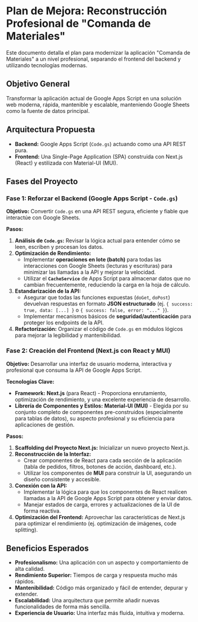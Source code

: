 # Plan de Mejora: Reconstrucción Profesional de "Comanda de Materiales"

Este documento detalla el plan para modernizar la aplicación "Comanda de Materiales" a un nivel profesional, separando el frontend del backend y utilizando tecnologías modernas.

## Objetivo General

Transformar la aplicación actual de Google Apps Script en una solución web moderna, rápida, mantenible y escalable, manteniendo Google Sheets como la fuente de datos principal.

## Arquitectura Propuesta

*   **Backend:** Google Apps Script (`Code.gs`) actuando como una API REST pura.
*   **Frontend:** Una Single-Page Application (SPA) construida con Next.js (React) y estilizada con Material-UI (MUI).

## Fases del Proyecto

### Fase 1: Reforzar el Backend (Google Apps Script - `Code.gs`)

**Objetivo:** Convertir `Code.gs` en una API REST segura, eficiente y fiable que interactúe con Google Sheets.

**Pasos:**
1.  **Análisis de `Code.gs`:** Revisar la lógica actual para entender cómo se leen, escriben y procesan los datos.
2.  **Optimización de Rendimiento:**
    *   Implementar **operaciones en lote (batch)** para todas las interacciones con Google Sheets (lecturas y escrituras) para minimizar las llamadas a la API y mejorar la velocidad.
    *   Utilizar el **`CacheService`** de Apps Script para almacenar datos que no cambian frecuentemente, reduciendo la carga en la hoja de cálculo.
3.  **Estandarización de la API:**
    *   Asegurar que todas las funciones expuestas (`doGet`, `doPost`) devuelvan respuestas en formato **JSON estructurado** (ej. `{ success: true, data: [...] }` o `{ success: false, error: "..." }`).
    *   Implementar mecanismos básicos de **seguridad/autenticación** para proteger los endpoints de la API.
4.  **Refactorización:** Organizar el código de `Code.gs` en módulos lógicos para mejorar la legibilidad y mantenibilidad.

### Fase 2: Creación del Frontend (Next.js con React y MUI)

**Objetivo:** Desarrollar una interfaz de usuario moderna, interactiva y profesional que consuma la API de Google Apps Script.

**Tecnologías Clave:**
*   **Framework:** **Next.js** (para React) - Proporciona enrutamiento, optimización de rendimiento, y una excelente experiencia de desarrollo.
*   **Librería de Componentes y Estilos:** **Material-UI (MUI)** - Elegida por su conjunto completo de componentes pre-construidos (especialmente para tablas de datos), su aspecto profesional y su eficiencia para aplicaciones de gestión.

**Pasos:**
1.  **Scaffolding del Proyecto Next.js:** Inicializar un nuevo proyecto Next.js.
2.  **Reconstrucción de la Interfaz:**
    *   Crear componentes de React para cada sección de la aplicación (tabla de pedidos, filtros, botones de acción, dashboard, etc.).
    *   Utilizar los componentes de **MUI** para construir la UI, asegurando un diseño consistente y accesible.
3.  **Conexión con la API:**
    *   Implementar la lógica para que los componentes de React realicen llamadas a la API de Google Apps Script para obtener y enviar datos.
    *   Manejar estados de carga, errores y actualizaciones de la UI de forma reactiva.
4.  **Optimización del Frontend:** Aprovechar las características de Next.js para optimizar el rendimiento (ej. optimización de imágenes, code splitting).

## Beneficios Esperados

*   **Profesionalismo:** Una aplicación con un aspecto y comportamiento de alta calidad.
*   **Rendimiento Superior:** Tiempos de carga y respuesta mucho más rápidos.
*   **Mantenibilidad:** Código más organizado y fácil de entender, depurar y extender.
*   **Escalabilidad:** Una arquitectura que permite añadir nuevas funcionalidades de forma más sencilla.
*   **Experiencia de Usuario:** Una interfaz más fluida, intuitiva y moderna.
